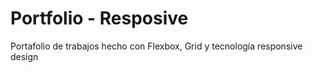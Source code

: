# Portfolio - Resposive
Portafolio de trabajos hecho con Flexbox, Grid y tecnología responsive design
